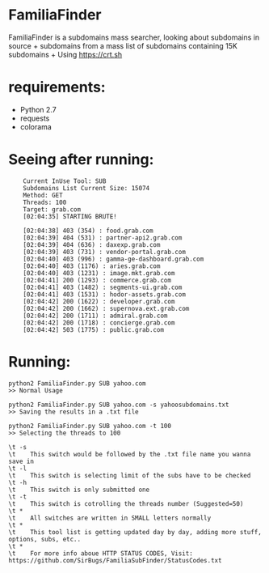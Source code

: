 # FamiliaFinder
FamiliaFinder is a subdomains mass searcher, looking about subdomains in source + subdomains from a mass list of subdomains containing 15K subdomains + Using https://crt.sh

# requirements:
- Python 2.7
- requests
- colorama

# Seeing after running:
```
	Current InUse Tool: SUB
	Subdomains List Current Size: 15074
	Method: GET
	Threads: 100
	Target: grab.com
	[02:04:35] STARTING BRUTE!

	[02:04:38] 403 (354) : food.grab.com
	[02:04:39] 404 (531) : partner-api2.grab.com
	[02:04:39] 404 (636) : daxexp.grab.com
	[02:04:39] 403 (731) : vendor-portal.grab.com
	[02:04:40] 403 (996) : gamma-ge-dashboard.grab.com
	[02:04:40] 403 (1176) : aries.grab.com
	[02:04:40] 403 (1231) : image.mkt.grab.com
	[02:04:41] 200 (1293) : commerce.grab.com
	[02:04:41] 403 (1482) : segments-ui.grab.com
	[02:04:41] 403 (1531) : hodor-assets.grab.com
	[02:04:42] 200 (1622) : developer.grab.com
	[02:04:42] 200 (1662) : supernova.ext.grab.com
	[02:04:42] 200 (1711) : admiral.grab.com
	[02:04:42] 200 (1718) : concierge.grab.com
	[02:04:42] 503 (1775) : public.grab.com
```

# Running:
```
python2 FamiliaFinder.py SUB yahoo.com
>> Normal Usage

python2 FamiliaFinder.py SUB yahoo.com -s yahoosubdomains.txt
>> Saving the results in a .txt file

python2 FamiliaFinder.py SUB yahoo.com -t 100
>> Selecting the threads to 100
```
```
\t -s
\t    This switch would be followed by the .txt file name you wanna save in
\t -l
\t    This switch is selecting limit of the subs have to be checked
\t -h
\t    This switch is only submitted one
\t -t
\t    This switch is cotrolling the threads number (Suggested=50)
\t *
\t    All switches are written in SMALL letters normally
\t *
\t    This tool list is getting updated day by day, adding more stuff, options, subs, etc..
\t *
\t    For more info aboue HTTP STATUS CODES, Visit: https://github.com/SirBugs/FamiliaSubFinder/StatusCodes.txt
```



